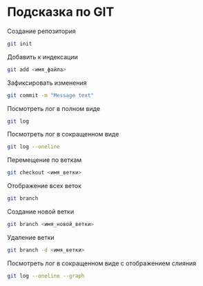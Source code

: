 # Подсказка по GIT

Создание репозитория
```sh
git init
```
Добавить к индексации
```sh
git add <имя_файла>
```
Зафиксировать изменения
```sh
git commit -m "Message text"
```
Посмотреть лог в полном виде
```sh
git log
```
Посмотреть лог в сокращенном виде
```sh
git log --oneline
```
Перемещение по веткам
```sh
git checkout <имя_ветки>
```
Отображение всех веток
```sh
git branch
```
Создание новой ветки
```sh
git branch <имя_новой_ветки>
```
Удаление ветки
```sh
git branch -d <имя_ветки>
```
Посмотреть лог в сокращенном виде с отображением слияния
```sh
git log --oneline --graph
```